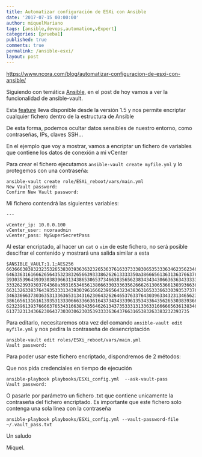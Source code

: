 ```yaml
---
title: Automatizar configuración de ESXi con Ansible
date: '2017-07-15 00:00:00'
author: miquelMariano
tags: [ansible,devops,automation,vExpert]
categories: [prueba1]
published: true
comments: true
permalink: /ansible-esxi/
layout: post
---
```



https://www.ncora.com/blog/automatizar-configuracion-de-esxi-con-ansible/


Siguiendo con temática [Ansible](https://miquelmariano.github.io/tags/#ansible), en el post de hoy vamos a ver la funcionalidad de ansible-vault.

Esta [feature](http://docs.ansible.com/ansible/playbooks_vault.html#id4) lleva disponible desde la versión 1.5 y nos permite encriptar cualquier fichero dentro de la estructura de Ansible

De esta forma, podemos ocultar datos sensibles de nuestro entorno, como contraseñas, IPs, claves SSH...

En el ejemplo que voy a mostrar, vamos a encriptar un fichero de variables que contiene los datos de conexión a mi vCenter

Para crear el fichero ejecutamos `ansible-vault create myfile.yml` y lo protegemos con una contraseña:

```
ansible-vault create role/ESXi_reboot/vars/main.yml
New Vault password:
Confirm New Vault password:
```

Mi fichero contendrá las siguientes variables:

```
---

vCenter_ip: 10.0.0.100
vCenter_user: ncoraadmin
vCenter_pass: MySuperSecretPass
```

Al estar encriptado, al hacer un `cat` o `vim` de este fichero, no será posible descifrar el contenido y mostrará una salida similar a esta

```
$ANSIBLE_VAULT;1.1;AES256
66366638383232353265383039363632326536376163373338306535333634623562346631383266
6463363161666265643532383265663933386262613333350a386665613631363766376532663863
39303539643939303839663134386530653734663835656238343434306636363433333337353962
3332623939303764360a393165346561386663303336356266626130653661303936636334353439
66313263383764393533313439303961666239656432343836316533366330393537376238633864
34633666373036353133636531343162306432626465376337643039633432313465623565333362
38616561316161393531333066633663616437343433396135343364356265303839366664626365
62323961393766663765343166383435646261343735333131336331666665636138346233393132
61373231343662306437303030623035393333636437663165383263383232393735
```

Para editarlo, necesitaremos otra vez del comando `ansible-vault edit myfile.yml` y nos pedira la contraseña de desencriptación

```
ansible-vault edit roles/ESXi_reboot/vars/main.yml
Vault password:
```

Para poder usar este fichero encriptado, dispondremos de 2 métodos:

Que nos pida credenciales en tiempo de ejecución

```
ansible-playbook playbooks/ESXi_config.yml  --ask-vault-pass
Vault password:
```

O pasarle por parámetro un fichero .txt que contiene unicamente la contraseña del fichero encriptado. Es importante que este fichero solo contenga una sola linea con la contraseña

```
ansible-playbook playbooks/ESXi_config.yml --vault-password-file ~/.vault_pass.txt
```


Un saludo

Miquel.